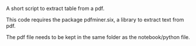 A short script to extract table from a pdf.

This code requires the package pdfminer.six, a library to extract text from pdf.

The pdf file needs to be kept in the same folder as the notebook/python file.
